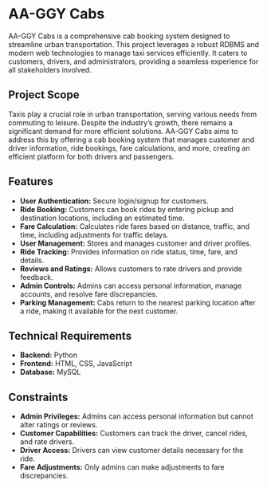# AA-GGY Cabs

AA-GGY Cabs is a comprehensive cab booking system designed to streamline urban transportation. This project leverages a robust RDBMS and modern web technologies to manage taxi services efficiently. It caters to customers, drivers, and administrators, providing a seamless experience for all stakeholders involved.

## Project Scope

Taxis play a crucial role in urban transportation, serving various needs from commuting to leisure. Despite the industry’s growth, there remains a significant demand for more efficient solutions. AA-GGY Cabs aims to address this by offering a cab booking system that manages customer and driver information, ride bookings, fare calculations, and more, creating an efficient platform for both drivers and passengers.

## Features

- **User Authentication:** Secure login/signup for customers.
- **Ride Booking:** Customers can book rides by entering pickup and destination locations, including an estimated time.
- **Fare Calculation:** Calculates ride fares based on distance, traffic, and time, including adjustments for traffic delays.
- **User Management:** Stores and manages customer and driver profiles.
- **Ride Tracking:** Provides information on ride status, time, fare, and details.
- **Reviews and Ratings:** Allows customers to rate drivers and provide feedback.
- **Admin Controls:** Admins can access personal information, manage accounts, and resolve fare discrepancies.
- **Parking Management:** Cabs return to the nearest parking location after a ride, making it available for the next customer.

## Technical Requirements

- **Backend:** Python
- **Frontend:** HTML, CSS, JavaScript
- **Database:** MySQL

## Constraints

- **Admin Privileges:** Admins can access personal information but cannot alter ratings or reviews.
- **Customer Capabilities:** Customers can track the driver, cancel rides, and rate drivers.
- **Driver Access:** Drivers can view customer details necessary for the ride.
- **Fare Adjustments:** Only admins can make adjustments to fare discrepancies.
